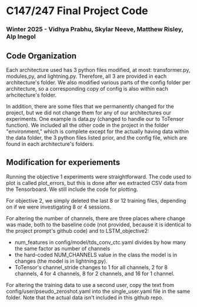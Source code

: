 # C147/247 Final Project Code
### Winter 2025 - Vidhya Prabhu, Skylar Neeve, Matthew Risley, Alp Inegol

## Code Organization

Each architecture used has 3 python files modified, at most: transformer.py, modules,py, and lightning.py. Therefore, all 3 are provided in each architecture's folder. We also modified various parts of the config folder per architecture, so a corresponding copy of config is also within each arhcitecture's folder.

In addition, there are some files that we permanently changed for the project, but we did not change them for any of our architectures our experiments. One example is data.py (changed to handle our to ToTensor function). We included all the other code in the project in the folder "environment," which is complete except for the actually having data within the data folder, the 3 python files listed prior, and the config file, which are found in each architecture's folders.

## Modification for experiements

Running the objective 1 experiments were straightforward. The code used to plot is called plot_errors, but this is done after we extracted CSV data from the Tensorboard. We still include the code for plotting.

For objective 2, we simply deleted the last 8 or 12 training files, depending on if we were investigating 8 or 4 sessions.

For altering the number of channels, there are three places where change was made, both to the baseline code (not provided, because it is identical to the project prompt's github code) and to LSTM_objective2:
 - num_features in config/model/tds_conv_ctc.yaml divides by how many the same factor as number of channels
 - the hard-coded NUM_CHANNELS value in the class the model is in changes (the model is in lightning.py).
 - ToTensor's channel_stride changes to 1 for all channels, 2 for 8 channels, 4 for 4 channels, 8 for 2 channels, and 16 for 1 channel.

For altering the training data to use a second user, copy the text from config/user/pseudo_zeroshot.yaml into the single_user.yaml file in the same folder. Note that the actual data isn't included in this github repo.
